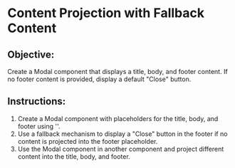 # Content Projection with Fallback Content

## Objective:

Create a Modal component that displays a title, body, and footer content. If no footer content is provided, display a default "Close" button.

## Instructions:

1. Create a Modal component with placeholders for the title, body, and footer using '<ng-content>'.
2. Use a fallback mechanism to display a "Close" button in the footer if no content is projected into the footer placeholder.
3. Use the Modal component in another component and project different content into the title, body, and footer.
